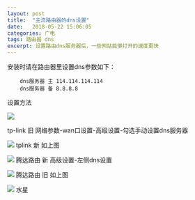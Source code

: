 ```yaml
---
layout: post
title:  "主流路由器的dns设置"
date:   2018-05-22 15:06:05
categories: 广电
tags: 路由器 dns
excerpt: 设置路由dns服务器后，一些网站能够打开的速度更快
---
```

安装时请在路由器里设置dns参数如下：
```flow 
	dns服务器 主 114.114.114.114
	dns服务器 备 8.8.8.8
```

设置方法

![](http://p94dvrayw.bkt.clouddn.com/18-5-22/92871312.jpg)

tp-link 旧
    网络参数-wan口设置-高级设置-勾选手动设置dns服务器
 
![](http://p94dvrayw.bkt.clouddn.com/18-5-22/12158070.jpg)
tplink 新  如上图

![](http://p94dvrayw.bkt.clouddn.com/18-5-22/72727824.jpg)
腾达路由 新
    高级设置-左侧dns设置


![](http://p94dvrayw.bkt.clouddn.com/18-5-22/44698579.jpg)
腾达路由 旧 如上图

![](http://p94dvrayw.bkt.clouddn.com/18-5-22/82752710.jpg)
水星 

